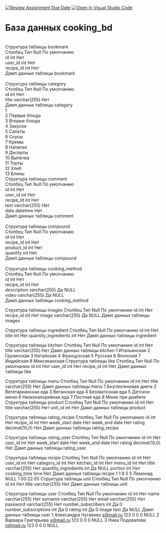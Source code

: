 [![Review Assignment Due Date](https://classroom.github.com/assets/deadline-readme-button-24ddc0f5d75046c5622901739e7c5dd533143b0c8e959d652212380cedb1ea36.svg)](https://classroom.github.com/a/NoA0nk0P)
[![Open in Visual Studio Code](https://classroom.github.com/assets/open-in-vscode-718a45dd9cf7e7f842a935f5ebbe5719a5e09af4491e668f4dbf3b35d5cca122.svg)](https://classroom.github.com/online_ide?assignment_repo_id=12715867&assignment_repo_type=AssignmentRepo)
<h1>База данных cooking_bd</h1><br>
Структура таблицы bookmark<br>
Столбец	Тип	Null	По умолчанию<br>
id	int	Нет	<br>
user_id	int	Нет	<br>
recipe_id	int	Нет	<br>
Дамп данных таблицы bookmark<br>
<br>
Структура таблицы category<br>
Столбец	Тип	Null	По умолчанию<br>
id	int	Нет	<br>
title	varchar(255)	Нет	<br>
Дамп данных таблицы category<br>
1	<br>
2	Первые блюда<br>
3	Вторые блюда<br>
4	Закуски<br>
5	Салаты<br>
6	Соусы<br>
7	Кремы<br>
8	Напитки<br>
9	Десерты<br>
10	Выпечка<br>
11	Торты<br>
12	Хлеб<br>
13	Блины<br>
Структура таблицы comment<br>
Столбец	Тип	Null	По умолчанию<br>
id	int	Нет	<br>
user_id	int	Нет	<br>
recipe_id	int	Нет	<br>
text	varchar(255)	Нет	<br>
data	datetime	Нет	<br>
Дамп данных таблицы comment<br>
<br>
Структура таблицы compound<br>
Столбец	Тип	Null	По умолчанию<br>
id	int	Нет	<br>
recipe_id	int	Нет	<br>
product_id	int	Нет	<br>
quantity	int	Нет	<br>
Дамп данных таблицы compound<br>
<br>
Структура таблицы cooking_method<br>
Столбец	Тип	Null	По умолчанию<br>
id	int	Нет	<br>
recipe_id	int	Нет	<br>
description	varchar(255)	Да	NULL<br>
video	varchar(255)	Да	NULL<br>
Дамп данных таблицы cooking_method<br>

Структура таблицы images
Столбец	Тип	Null	По умолчанию
id	int	Нет	
recipe_id	int	Нет	
image	varchar(255)	Да	NULL
Дамп данных таблицы images

Структура таблицы ingredient
Столбец	Тип	Null	По умолчанию
id	int	Нет	
title	int	Нет	
quantity_ingredients	int	Нет	
Дамп данных таблицы ingredient

Структура таблицы kitchen
Столбец	Тип	Null	По умолчанию
id	int	Нет	
title	varchar(255)	Нет	
Дамп данных таблицы kitchen
1	Итальянская
2	Грузинская
3	Китайская
4	Французская
5	Русская
6	Японская
7	Индийская
8	Мексиканская
Структура таблицы like
Столбец	Тип	Null	По умолчанию
id	int	Нет	
user_id	int	Нет	
recipe_id	int	Нет	
Дамп данных таблицы like

Структура таблицы menu
Столбец	Тип	Null	По умолчанию
id	int	Нет	
title	varchar(255)	Нет	
Дамп данных таблицы menu
1	Безглютеновая диета
2	Вегетарианская еда
3	Веганская еда
4	Безлактозная еда
5	Детское меню
6	Низкокалорийная еда
7	Постная еда
8	Меню при диабете
Структура таблицы product
Столбец	Тип	Null	По умолчанию
id	int	Нет	
title	varchar(255)	Нет	
unit_id	int	Нет	
Дамп данных таблицы product

Структура таблицы rating_recipe
Столбец	Тип	Null	По умолчанию
id	int	Нет	
recipe_id	int	Нет	
week_start	date	Нет	
week_end	date	Нет	
rating	decimal(10,0)	Нет	
Дамп данных таблицы rating_recipe

Структура таблицы rating_user
Столбец	Тип	Null	По умолчанию
id	int	Нет	
user_id	int	Нет	
week_start	date	Нет	
week_end	date	Нет	
rating	decimal(10,0)	Нет	
Дамп данных таблицы rating_user

Структура таблицы recipe
Столбец	Тип	Null	По умолчанию
id	int	Нет	
user_id	int	Нет	
category_id	int	Нет	
kitchen_id	int	Нет	
menu_id	int	Нет	
title	varchar(255)	Нет	
quantity_ingredients	int	Да	NULL
portion	int	Нет	
cooking_time	time	Нет	
Дамп данных таблицы recipe
1	1	8	5	5	Лимонад	NULL	1	00:22:05
Структура таблицы unit
Столбец	Тип	Null	По умолчанию
id	int	Нет	
title	varchar(255)	Нет	
Дамп данных таблицы unit

Структура таблицы user
Столбец	Тип	Null	По умолчанию
id	int	Нет	
name	varchar(255)	Нет	
surname	varchar(255)	Нет	
email	varchar(255)	Нет	
password	varchar(255)	Нет	
number_subscribers	int	Да	0
number_subscriptions	int	Да	0
rating	int	Да	0
image	text	Да	NULL
Дамп данных таблицы user
1	Александра	Чугаенко	s@mail.ru	123	0	0	0	NULL
2	Варвара	Григорьева	v@mail.ru	123	0	0	0	NULL
3	Ника	Подовалова	n@mail.ru	123	0	0	0	NULL


